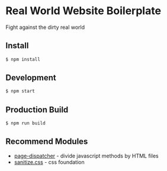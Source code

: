 # Real World Website Boilerplate

Fight against the dirty real world

## Install

```bash
$ npm install
```

## Development

```bash
$ npm start
```

## Production Build

```bash
$ npm run build
```

## Recommend Modules

- [page-dispatcher](https://github.com/yuheiy/page-dispatcher) - divide javascript methods by HTML files
- [sanitize.css](https://github.com/jonathantneal/sanitize.css) - css foundation
